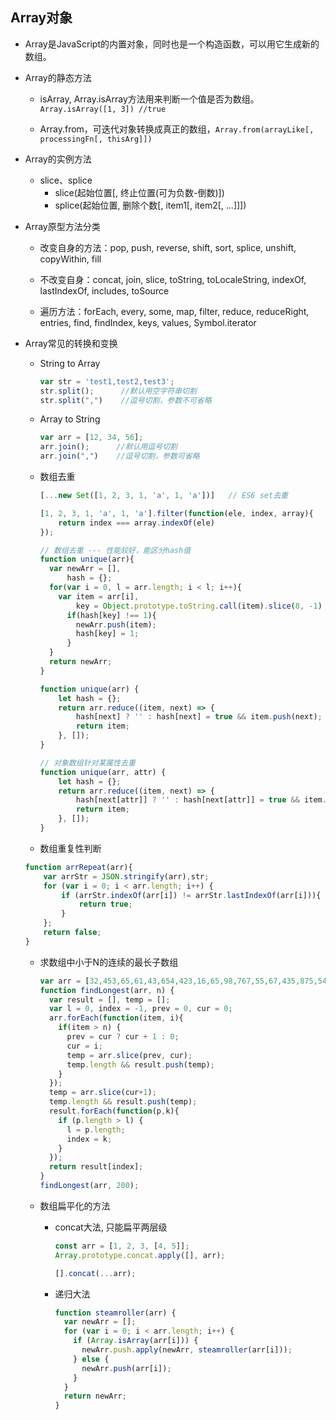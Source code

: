 ## Array对象

* Array是JavaScript的内置对象，同时也是一个构造函数，可以用它生成新的数组。

* Array的静态方法

  - isArray, Array.isArray方法用来判断一个值是否为数组。  
    `Array.isArray([1, 3]) //true`

  - Array.from，可迭代对象转换成真正的数组，`Array.from(arrayLike[, processingFn[, thisArg]])`

* Array的实例方法

  - slice、splice
    + slice(起始位置[, 终止位置(可为负数-倒数)])
    + splice(起始位置, 删除个数[, item1[, item2[, ...]]])

* Array原型方法分类

  - 改变自身的方法：pop, push, reverse, shift, sort, splice, unshift, copyWithin, fill

  - 不改变自身：concat, join, slice, toString, toLocaleString, indexOf, lastIndexOf, includes, toSource

  - 遍历方法：forEach, every, some, map, filter, reduce, reduceRight, entries, find, findIndex, keys, values, Symbol.iterator

* Array常见的转换和变换

  + String to Array  

    ```js
    var str = 'test1,test2,test3';
    str.split();      //默认用空字符串切割
    str.split(",")    //逗号切割，参数不可省略
    ```

  + Array to String
    ```js
    var arr = [12, 34, 56];
    arr.join();      //默认用逗号切割
    arr.join(",")    //逗号切割，参数可省略
    ```

  + 数组去重

    ```js
    [...new Set([1, 2, 3, 1, 'a', 1, 'a'])]   // ES6 set去重

    [1, 2, 3, 1, 'a', 1, 'a'].filter(function(ele, index, array){   // ES5
        return index === array.indexOf(ele)
    });

    // 数组去重 --- 性能较好，能区分hash值
    function unique(arr){
      var newArr = [],
          hash = {};
      for(var i = 0, l = arr.length; i < l; i++){
        var item = arr[i],
            key = Object.prototype.toString.call(item).slice(8, -1) + JSON.stringify(item);
          if(hash[key] !== 1){
            newArr.push(item);
            hash[key] = 1;
          }
      }
      return newArr;
    }

    function unique(arr) {
        let hash = {};
        return arr.reduce((item, next) => {
            hash[next] ? '' : hash[next] = true && item.push(next);
            return item;
        }, []);
    }

    // 对象数组针对某属性去重
    function unique(arr, attr) {
        let hash = {};
        return arr.reduce((item, next) => {
            hash[next[attr]] ? '' : hash[next[attr]] = true && item.push(next);
            return item;
        }, []);
    }
    ```

  + 数组重复性判断

  ```js
  function arrRepeat(arr){
      var arrStr = JSON.stringify(arr),str;
      for (var i = 0; i < arr.length; i++) {
          if (arrStr.indexOf(arr[i]) != arrStr.lastIndexOf(arr[i])){
              return true;
          }
      };
      return false;
  }
  ```

  + 求数组中小于N的连续的最长子数组

    ```js
    var arr = [32,453,65,61,43,654,423,16,65,98,767,55,67,435,875,54,597,322,201,199,183];
    function findLongest(arr, n) {
      var result = [], temp = [];
      var l = 0, index = -1, prev = 0, cur = 0;
      arr.forEach(function(item, i){
        if(item > n) {
          prev = cur ? cur + 1 : 0;
          cur = i;
          temp = arr.slice(prev, cur);
          temp.length && result.push(temp);
        }
      });
      temp = arr.slice(cur+1);
      temp.length && result.push(temp);
      result.forEach(function(p,k){
        if (p.length > l) {
          l = p.length;
          index = k;
        }
      });
      return result[index];
    }
    findLongest(arr, 200);
    ```

  + 数组扁平化的方法

    - concat大法, 只能扁平两层级

      ```js
      const arr = [1, 2, 3, [4, 5]];
      Array.prototype.concat.apply([], arr);

      [].concat(...arr);
      ```

    - 递归大法

      ```js
      function steamroller(arr) {
        var newArr = [];
        for (var i = 0; i < arr.length; i++) {
          if (Array.isArray(arr[i])) {
            newArr.push.apply(newArr, steamroller(arr[i]));
          } else {
            newArr.push(arr[i]);
          }
        }
        return newArr;
      }
      ```